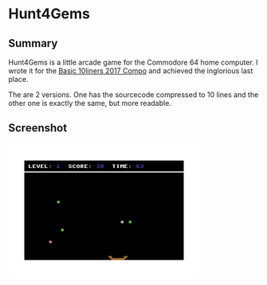 
# Hunt4Gems
## Summary
Hunt4Gems is a little arcade game for the Commodore 64 home computer.
I wrote it for the [Basic 10liners 2017 Compo](https://gkanold.wixsite.com/homeputerium/basic-10liners-2017) and achieved the inglorious last place.

The are 2 versions. One has the sourcecode compressed to 10 lines and the other one is exactly the same, but more readable.

## Screenshot
![Screenshot](h4g.png)